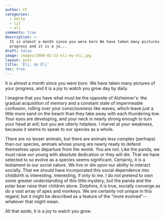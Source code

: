 ```yaml
---
author: CF
categories:
  - hello
  - lïf
  - eli
comments: true
description: >-
  It is almost a month since you were born We have taken many pictures of your
  progress and it is a jo...
draft: false
image: images/2008-02-23-eli-my-eli.jpg
layout: post
title: 'Eli, my Eli'
toc: true
---
```

    
It is almost a month since you were born. We have taken many pictures of your progress, and it is a joy to watch you grow day by daily.    
    
I imagine that you have what must be the opposite of Alzheimer's: the gradual acquisition of memory and a constant state of impermeable confusion, rolling over your consciousness like waves, which leave just a little more sand on the beach than they take away with each thundering tow. Your eyes are developing, and your neck is nearly strong enough to turn your head at will; but you are utterly helpless. I marvel at your weakness, because it seems to speak to our species as a whole.    
    
There are no lesser animals, but there are animals less complex (perhaps) than our species, animals whose young are nearly ready to defend themselves upon departure from the womb. You are not. Like the panda, we must raise our young with absolute dedication or they will die. That we have selected to so evolve as a species seems significant. Certainly, it is a testament to our social nature. We live or die upon our ability to interact socially. That we should have incorporated this social dependence into childbirth is interesting. Interesting, if only to me. I do not pretend to own some greater understanding of this little mystery; but the panda and the polar bear raise their children alone. Dolphins, it is true, socially converge as do a vast array of apes and monkeys. We are certainly not unique in this regard; but it might be described as a feature of the "more evolved"--whatever that might mean.    
    
All that aside, it is a joy to watch you grow.    

